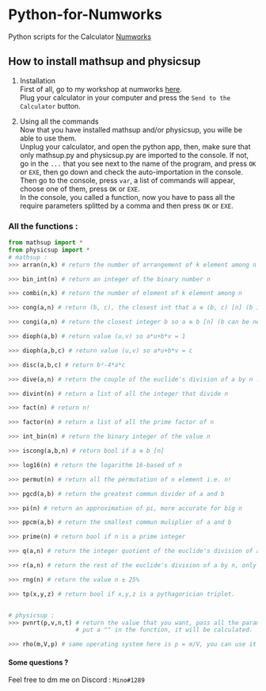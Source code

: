 # Python-for-Numworks
Python scripts for the Calculator <a href="https://www.numworks.com/">Numworks</a>

## How to install mathsup and physicsup
1. Installation  
First of all, go to my workshop at numworks <a href="https://workshop.numworks.com/python/mino-1289/">here</a>.  
Plug your calculator in your computer and press the `Send to the Calculator` button.  

2. Using all the commands  
Now that you have installed mathsup and/or physicsup, you wille be able to use them.  
Unplug your calculator, and open the python app, then, make sure that only mathsup.py and physicsup.py are imported to the console.
If not, go in the `...` that you see next to the name of the program, and press `OK` or `EXE`, then go down and check the auto-importation in the console.  
Then go to the console, press `var`, a list of commands will appear, choose one of them, press `OK` or `EXE`.  
In the console, you called a function, now you have to pass all the require parameters splitted by a comma and then press `OK` or `EXE`.  

### All the functions :
```py
from mathsup import *
from physicsup import *
# mathsup :
>>> arran(n,k) # return the number of arrangement of k element among n  

>>> bin_int(n) # return an integer of the binary number n  

>>> combi(n,k) # return the number of element of k element among n  

>>> cong(a,n) # return (b, c), the closest int that a ≡ (b, c) [n] (b is positive and c not)  

>>> congi(a,n) # return the closest integer b so a ≡ b [n] (b can be negative)  

>>> dioph(a,b) # return value (u,v) so a*u+b*v = 1  

>>> dioph(a,b,c) # return value (u,v) so a*u+b*v = c  

>>> disc(a,b,c) # return b²-4*a*c  

>>> dive(a,n) # return the couple of the euclide's division of a by n : (q,r) -> a = n*q+r

>>> divint(n) # return a list of all the integer that divide n

>>> fact(n) # return n!

>>> factor(n) # return a list of all the prime factor of n

>>> int_bin(n) # return the binary integer of the value n

>>> iscong(a,b,n) # return bool if a ≡ b [n]

>>> log16(n) # return the logarithm 16-based of n

>>> permut(n) # return all the permutation of n element i.e. n!

>>> pgcd(a,b) # return the greatest commun divider of a and b

>>> pi(n) # return an approximation of pi, more accurate for big n

>>> ppcm(a,b) # return the smallest commun muliplier of a and b

>>> prime(n) # return bool if n is a prime integer

>>> q(a,n) # return the integer quotient of the euclide's division of a by n.

>>> r(a,n) # return the rest of the euclide's division of a by n, only positive value.

>>> rng(n) # return the value n ± 25%

>>> tp(x,y,z) # return bool if x,y,z is a pythagorician triplet.


# physicsup :
>>> pvnrt(p,v,n,t) # return the value that you want, pass all the parameter you have and the one you want to know the value, 
                   # put a "" in the function, it will be calculated. 

>>> rho(m,V,p) # same operating system here is p = m/V, you can use it on every equation like this. 
```

#### Some questions ?
Feel free to dm me on Discord : `Mino#1289`
